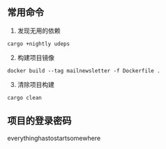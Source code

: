 ## 常用命令

1. 发现无用的依赖
```shell
cargo +nightly udeps
```

2. 构建项目镜像
```shell
docker build --tag mailnewsletter -f Dockerfile .
```

3. 清除项目构建
```shell
cargo clean
```

## 项目的登录密码

everythinghastostartsomewhere